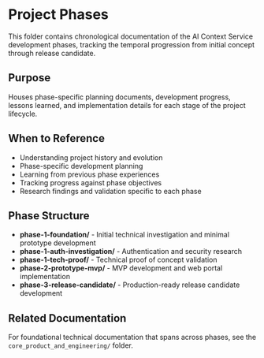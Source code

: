 # Project Phases

This folder contains chronological documentation of the AI Context Service development phases, tracking the temporal progression from initial concept through release candidate.

## Purpose
Houses phase-specific planning documents, development progress, lessons learned, and implementation details for each stage of the project lifecycle.

## When to Reference
- Understanding project history and evolution
- Phase-specific development planning
- Learning from previous phase experiences
- Tracking progress against phase objectives
- Research findings and validation specific to each phase

## Phase Structure
- **phase-1-foundation/** - Initial technical investigation and minimal prototype development
- **phase-1-auth-investigation/** - Authentication and security research
- **phase-1-tech-proof/** - Technical proof of concept validation
- **phase-2-prototype-mvp/** - MVP development and web portal implementation
- **phase-3-release-candidate/** - Production-ready release candidate development

## Related Documentation
For foundational technical documentation that spans across phases, see the `core_product_and_engineering/` folder.

